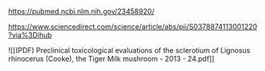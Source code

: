 
https://pubmed.ncbi.nlm.nih.gov/23458920/

https://www.sciencedirect.com/science/article/abs/pii/S0378874113001220?via%3Dihub

![[(PDF) Preclinical toxicological evaluations of the sclerotium of Lignosus rhinocerus (Cooke), the Tiger Milk mushroom - 2013 - 24.pdf]]
